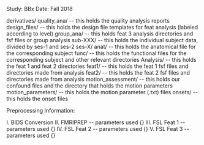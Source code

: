 Study: BBx
Date: Fall 2018 


derivatives/ 
    quality_ana/        -- this holds the quality analysis reports 
    design_files/       -- this holds the design file templates for feat analysis (labeled according to level)
    group_ana/          -- this holds feat 3 analysis directories and fsf files or group analysis
    sub-XXX/            -- this holds the individual subject data, divided by ses-1 and ses-2 
        ses-X/
            anat/               -- this holds the anatomical file for the corresponding subject
            func/               -- this holds the functional files for the corresponding subject and other relevant directories
                Analysis/           -- this holds the feat 1 and feat 2 directories 
                    feat1/              -- this holds the feat 1 fsf files and directories made from analysis
                    feat2/              -- this holds the feat 2 fsf files and directories made from analysis
                motion_assessment/  -- this holds our confound files and the directory that holds the motion parameters
                    motion_parameters/  -- this holds the motion parameter (.txt) files 
                onsets/             -- this holds the onset files
                
              
Preprocessing Information: 

I.      BIDS Conversion
II.     FMRIPREP        -- parameters used {}
III.    FSL Feat 1      -- parameters used {}
IV.     FSL Feat 2      -- parameters used {}
V.      FSL Feat 3      -- parameters used {}